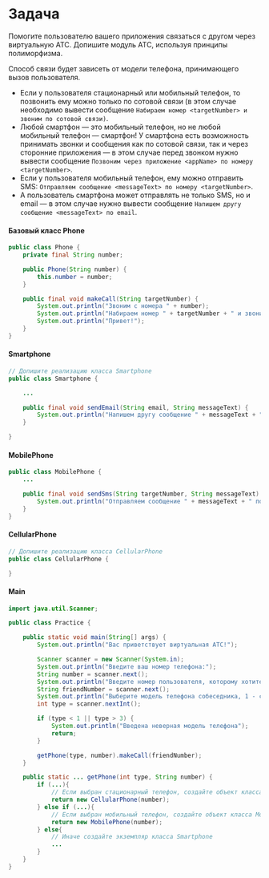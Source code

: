 # Задача

Помогите пользователю вашего приложения связаться с другом через виртуальную АТС. Допишите модуль АТС, используя
принципы полиморфизма.

Способ связи будет зависеть от модели телефона, принимающего вызов пользователя.

- Если у пользователя стационарный или мобильный телефон, то позвонить ему можно только по сотовой связи (в этом случае
  необходимо вывести сообщение `Набираем номер <targetNumber> и звоним по сотовой связи)`.
- Любой смартфон — это мобильный телефон, но не любой мобильный телефон — смартфон! У смартфона есть возможность
  принимать звонки и сообщения как по сотовой связи, так и через сторонние приложения — в этом случае перед звонком
  нужно вывести сообщение `Позвоним через приложение <appName> по номеру <targetNumber>`.
- Если у пользователя мобильный телефон, ему можно отправить
  SMS: `Отправляем сообщение <messageText> по номеру <targetNumber>`.
- А пользователь смартфона может отправлять не только SMS, но и email — в этом случае нужно вывести
  сообщение `Напишем другу сообщение <messageText> по email`.

#### Базовый класс Phone

```java
public class Phone {
    private final String number;

    public Phone(String number) {
        this.number = number;
    }

    public final void makeCall(String targetNumber) {
        System.out.println("Звоним с номера " + number);
        System.out.println("Набираем номер " + targetNumber + " и звоним по сотовой связи");
        System.out.println("Привет!");
    }
}
```

#### Smartphone

```java
// Допишите реализацию класса Smartphone
public class Smartphone {

    ...

    public final void sendEmail(String email, String messageText) {
        System.out.println("Напишем другу сообщение " + messageText + " по email " + email);
    }

}
```

#### MobilePhone

```java
public class MobilePhone {
    ...

    public final void sendSms(String targetNumber, String messageText) {
        System.out.println("Отправляем сообщение " + messageText + " по номеру " + targetNumber);
    }
}
```

#### CellularPhone

```java
// Допишите реализацию класса CellularPhone
public class CellularPhone {

}
```

#### Main

```java
import java.util.Scanner;

public class Practice {

    public static void main(String[] args) {
        System.out.println("Вас приветствует виртуальная АТС!");

        Scanner scanner = new Scanner(System.in);
        System.out.println("Введите ваш номер телефона:");
        String number = scanner.next();
        System.out.println("Введите номер пользователя, которому хотите позвонить:");
        String friendNumber = scanner.next();
        System.out.println("Выберите модель телефона собеседника, 1 - стационарный телефон, 2 - мобильный телефон, 3 - смартфон:");
        int type = scanner.nextInt();

        if (type < 1 || type > 3) {
            System.out.println("Введена неверная модель телефона");
            return;
        }

        getPhone(type, number).makeCall(friendNumber);
    }

    public static ... getPhone(int type, String number) {
        if (...){
            // Если выбран стационарный телефон, создайте объект класса CellularPhone
            return new CellularPhone(number);
        } else if (...){
            // Если выбран мобильный телефон, создайте объект класса MobilePhone
            return new MobilePhone(number);
        } else{
            // Иначе создайте экземпляр класса Smartphone
            ...
        }
    }
}
```
